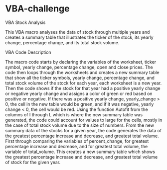 # VBA-challenge

VBA Stock Analysis 

This VBA macro analyses the data of stock through multiple years and creates a summary table that illustrates the ticker of the stock, its yearly change, percentage change, and its total stock volume. 


VBA Code Description 

The macro code starts by declaring the variables of the worksheet, ticker symbol, yearly change, percentage change, open and close prices. The code then loops through the worksheets and creates a new summary table that show all the ticker symbols, yearly change, percentage change, and total stock volume of the stock for each year, each worksheet is a new year.
Then the code shows if the stock for that year had  a positive yearly change or negative yearly change and assigns a color of green or red based on positive or negative. If there was a positive yearly change, yearly_change > 0, the cell in the new table would be green, and if it was negative, yearly change < 0, the cell would be red. 
Using the function Autofit from the columns of I through L which is where the new summary table was generated, the code could account for values to large for the cells, mostly in the case of total stock volume due to the size of numbers. 
From the new summary data of the stocks for a given year, the code generates the data of the greatest percentage increase and decrease, and greatest total volume. First through comparing the variables of percent_change, for greatest percentage increase and decrease, and for greatest total volume, the variable of total_volume. This creates a new summary table which shows the  greatest percentage increase and decrease, and  greatest total volume of stock for the given year. 
